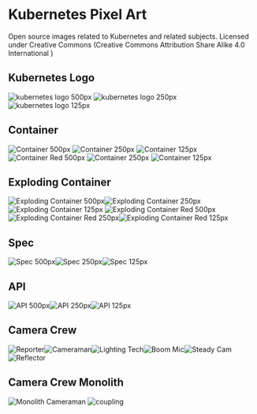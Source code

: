 # Kubernetes Pixel Art
Open source images related to Kubernetes and related subjects.
Licensed under Creative Commons (Creative Commons Attribution Share Alike 4.0 International
)
## Kubernetes Logo
![kubernetes logo 500px](k8s_logo_500px.png) ![kubernetes logo 250px](k8s_logo_250px.png) ![kubernetes logo 125px](k8s_logo_125px.png)
## Container
![Container 500px](container_500px.png) ![Container 250px](container_250px.png) ![Container 125px](container_125px.png)
![Container Red 500px](container_red_500px.png) ![Container 250px](container_red_250px.png) ![Container 125px](container_red_125px.png)
## Exploding Container
![Exploding Container 500px](container_exp_500px.png)![Exploding Container 250px](container_exp_250px.png)![Exploding Container 125px](container_exp_125px.png)
![Exploding Container Red 500px](container_exp_red_500px.png)![Exploding Container Red 250px](container_exp_red_250px.png)![Exploding Container Red 125px](container_exp_red_125px.png)
## Spec
![Spec 500px](spec_500px.png)![Spec 250px](spec_250px.png)![Spec 125px](spec_125px.png)
## API
![API 500px](api_500px.png)![API 250px](api_250px.png)![API 125px](api_125px.png)
## Camera Crew
![Reporter](reporter_96_240px.png)![Cameraman](cameraman_152_240px.png)![Lighting Tech](lighting_tech_176_240px.png)![Boom Mic](boom_mic_240_256px.png)![Steady Cam](steady_cam_128_240.png)![Reflector](light_reflector_120_240px.png)
## Camera Crew Monolith
![Monolith Cameraman](cameraman_monolith_216_240px.png)
![coupling](coupled_500px.png)
